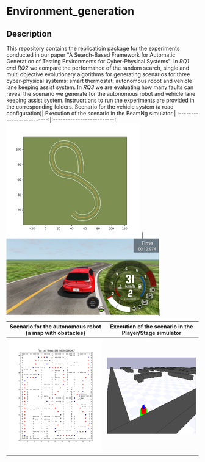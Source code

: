 # Environment_generation
## Description
This repository contains the replicatioin package for the experiments conducted in our paper "A Search-Based Framework for Automatic Generation of Testing Environments for Cyber-Physical Systems". 
In *RQ1 and RQ2* we compare the performance of the random search, single and multi objective evolutionary algorithms for generating scenarios for three cyber-physical systems: smart thermostat, autonomous robot and vehicle lane keeping assist system.
In *RQ3* we are evaluating how many faults can reveal the scenario we generate for the autonomous robot and vehicle lane keeping assist system.
Instrucrtions to run the experiments are provided in the corresponding folders.
Scenario for the vehicle system (a road configuration)| Execution of the scenario in the BeamNg simulator | 
:-------------------------:|:-------------------------:|
<img src= "./img/road.jpg" width="350" height="300"> | <img src= "./img/vehicle24.PNG" width="400" height="200">| 

Scenario for the autonomous robot (a map with obstacles)| Execution of the scenario in the Player/Stage simulator | 
:-------------------------:|:-------------------------:|
<img src= "./img/tc_0.png" width="300" height="300">| <img src= "./img/robo.PNG" width="300" height="200">| 

